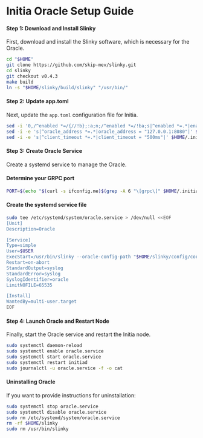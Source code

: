 # Initia Oracle Setup Guide

#### Step 1: Download and Install Slinky
First, download and install the Slinky software, which is necessary for the Oracle.

```bash
cd "$HOME"
git clone https://github.com/skip-mev/slinky.git
cd slinky
git checkout v0.4.3
make build
ln -s "$HOME/slinky/build/slinky" "/usr/bin/"
```

#### Step 2: Update app.toml
Next, update the `app.toml` configuration file for Initia.

```bash
sed -i '0,/^enabled *=/{//!b};:a;n;/^enabled *=/!ba;s|^enabled *=.*|enabled = "true"|' $HOME/.initia/config/app.toml
sed -i -e 's|^oracle_address *=.*|oracle_address = "127.0.0.1:8080"|' $HOME/.initia/config/app.toml
sed -i -e 's|^client_timeout *=.*|client_timeout = "500ms"|' $HOME/.initia/config/app.toml
```

#### Step 3: Create Oracle Service
Create a systemd service to manage the Oracle.

#### Determine your GRPC port
```bash
PORT=$(echo "$(curl -s ifconfig.me)$(grep -A 6 "\[grpc\]" $HOME/.initia/config/app.toml | egrep -o ":[0-9]+")")
```

#### Create the systemd service file
```bash
sudo tee /etc/systemd/system/oracle.service > /dev/null <<EOF
[Unit]
Description=Oracle

[Service]
Type=simple
User=$USER
ExecStart=/usr/bin/slinky --oracle-config-path "$HOME/slinky/config/core/oracle.json" --market-map-endpoint 127.0.0.1:$PORT
Restart=on-abort
StandardOutput=syslog
StandardError=syslog
SyslogIdentifier=oracle
LimitNOFILE=65535

[Install]
WantedBy=multi-user.target
EOF
```

#### Step 4: Launch Oracle and Restart Node
Finally, start the Oracle service and restart the Initia node.

```bash
sudo systemctl daemon-reload
sudo systemctl enable oracle.service
sudo systemctl start oracle.service
sudo systemctl restart initiad
sudo journalctl -u oracle.service -f -o cat
```

#### Uninstalling Oracle
If you want to provide instructions for uninstallation:

```bash
sudo systemctl stop oracle.service
sudo systemctl disable oracle.service
sudo rm /etc/systemd/system/oracle.service
rm -rf $HOME/slinky
sudo rm /usr/bin/slinky
```
